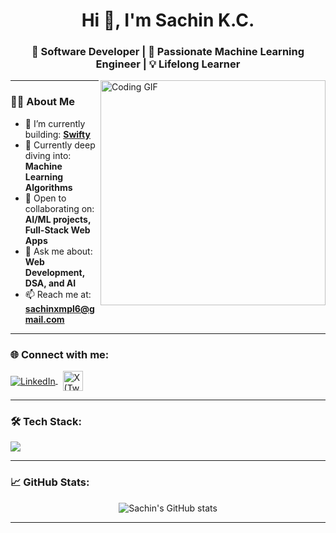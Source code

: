 <h1 align="center">Hi 👋, I'm Sachin K.C.</h1>
<h3 align="center">🚀 Software Developer | 🤖 Passionate Machine Learning Engineer | 💡 Lifelong Learner</h3>

<img align="right" alt="Coding GIF" width="360" src="https://cdn.dribbble.com/users/1162077/screenshots/3848914/media/7ed7d5ca074b48b328150e5a231e8d1f.gif" />

---

### 🧑‍💻 About Me

- 🔭 I’m currently building: [**Swifty**](https://github.com/Sachinxmpl/swifty.git)  
- 🌱 Currently deep diving into: **Machine Learning Algorithms**  
- 👯 Open to collaborating on: **AI/ML projects, Full-Stack Web Apps**  
- 💬 Ask me about: **Web Development, DSA, and AI**  
- 📫 Reach me at: **sachinxmpl6@gmail.com**

---

### 🌐 Connect with me:

<p align="left">
  <a href="https://linkedin.com/in/sachin-k-68b5422b1" target="_blank">
    <img align="center" src="https://skillicons.dev/icons?i=linkedin" alt="LinkedIn" />
  </a>
  &nbsp;
  <a href="https://twitter.com/sachinxmpl" target="_blank">
    <img align="center" src="https://cdn.jsdelivr.net/gh/devicons/devicon/icons/twitter/twitter-original.svg" alt="X (Twitter)" width="32" height="32"/>
  </a>
</p>


---

### 🛠️ Tech Stack:

<p align="left">
  <img src="https://skillicons.dev/icons?i=typescript,react,nextjs,nodejs,express,mongodb,postgres,redis,docker,kubernetes,java,cpp,python,aws,git,html,css,tailwind,javascript,vue,opencv,pytorch,tensorflow,scikit-learn,seaborn,pandas,mysql,linux" />
</p>

---

### 📈 GitHub Stats:

<p align="center">
  <img src="https://github-readme-stats.vercel.app/api?username=Sachinxmpl&show_icons=true&theme=tokyonight" alt="Sachin's GitHub stats" />
</p>

---
